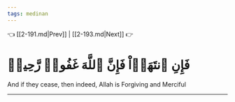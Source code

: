 ```yaml
---
tags: medinan
---
```


👈 [[2-191.md|Prev]] | [[2-193.md|Next]] 👉

# فَإِنِ ٱنتَهَوۡاْ فَإِنَّ ٱللَّهَ غَفُورٞ رَّحِيمٞ

And if they cease, then indeed, Allah is Forgiving and Merciful

---

